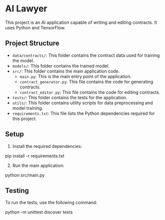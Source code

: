 # AI Lawyer

This project is an AI application capable of writing and editing contracts. It uses Python and TensorFlow.

## Project Structure

- `data/contracts/`: This folder contains the contract data used for training the model.
- `models/`: This folder contains the trained model.
- `src/`: This folder contains the main application code.
  - `main.py`: This is the main entry point of the application.
  - `contract_generator.py`: This file contains the code for generating contracts.
  - `contract_editor.py`: This file contains the code for editing contracts.
- `tests/`: This folder contains the tests for the application.
- `utils/`: This folder contains utility scripts for data preprocessing and model training.
- `requirements.txt`: This file lists the Python dependencies required for this project.

## Setup

1. Install the required dependencies:


pip install -r requirements.txt


2. Run the main application:


python src/main.py


## Testing

To run the tests, use the following command:


python -m unittest discover tests
